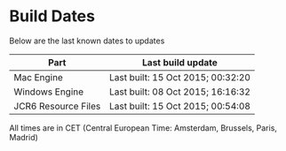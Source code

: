 # Build Dates

Below are the last known dates to updates

Part | Last build update
-----|-----
Mac Engine | Last built: 15 Oct 2015; 00:32:20
Windows Engine | Last built: 08 Oct 2015; 16:16:32
JCR6 Resource Files | Last built: 15 Oct 2015; 00:54:08
All times are in CET (Central European Time: Amsterdam, Brussels, Paris, Madrid)



